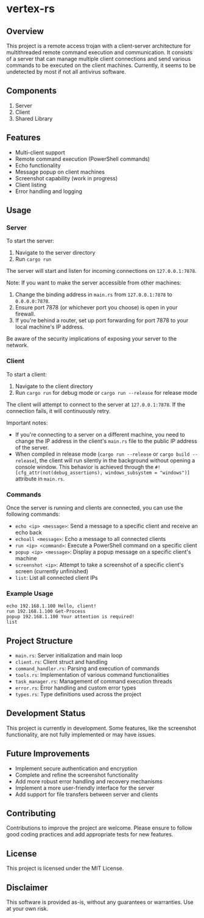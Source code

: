 # vertex-rs


## Overview

This project is a remote access trojan with a client-server architecture for multithreaded remote command execution and communication. It consists of a server that can manage multiple client connections and send various commands to be executed on the client machines. Currently, it seems to be undetected by most if not all antivirus software.

## Components

1. Server
2. Client
3. Shared Library

## Features

- Multi-client support
- Remote command execution (PowerShell commands)
- Echo functionality
- Message popup on client machines
- Screenshot capability (work in progress)
- Client listing
- Error handling and logging

## Usage

### Server

To start the server:

1. Navigate to the server directory
2. Run `cargo run`

The server will start and listen for incoming connections on `127.0.0.1:7878`.

Note: If you want to make the server accessible from other machines:
1. Change the binding address in `main.rs` from `127.0.0.1:7878` to `0.0.0.0:7878`.
2. Ensure port 7878 (or whichever port you choose) is open in your firewall.
3. If you're behind a router, set up port forwarding for port 7878 to your local machine's IP address.

Be aware of the security implications of exposing your server to the network.

### Client

To start a client:

1. Navigate to the client directory
2. Run `cargo run` for debug mode or `cargo run --release` for release mode

The client will attempt to connect to the server at `127.0.0.1:7878`. If the connection fails, it will continuously retry.

Important notes:
- If you're connecting to a server on a different machine, you need to change the IP address in the client's `main.rs` file to the public IP address of the server.
- When compiled in release mode (`cargo run --release` or `cargo build --release`), the client will run silently in the background without opening a console window. This behavior is achieved through the `#![cfg_attr(not(debug_assertions), windows_subsystem = "windows")]` attribute in `main.rs`.

### Commands

Once the server is running and clients are connected, you can use the following commands:

- `echo <ip> <message>`: Send a message to a specific client and receive an echo back
- `echoall <message>`: Echo a message to all connected clients
- `run <ip> <command>`: Execute a PowerShell command on a specific client
- `popup <ip> <message>`: Display a popup message on a specific client's machine
- `screenshot <ip>`: Attempt to take a screenshot of a specific client's screen (currently unfinished)
- `list`: List all connected client IPs

### Example Usage

```
echo 192.168.1.100 Hello, client!
run 192.168.1.100 Get-Process
popup 192.168.1.100 Your attention is required!
list
```

## Project Structure

- `main.rs`: Server initialization and main loop
- `client.rs`: Client struct and handling
- `command_handler.rs`: Parsing and execution of commands
- `tools.rs`: Implementation of various command functionalities
- `task_manager.rs`: Management of command execution threads
- `error.rs`: Error handling and custom error types
- `types.rs`: Type definitions used across the project

## Development Status

This project is currently in development. Some features, like the screenshot functionality, are not fully implemented or may have issues.

## Future Improvements

- Implement secure authentication and encryption
- Complete and refine the screenshot functionality
- Add more robust error handling and recovery mechanisms
- Implement a more user-friendly interface for the server
- Add support for file transfers between server and clients

## Contributing

Contributions to improve the project are welcome. Please ensure to follow good coding practices and add appropriate tests for new features.

## License

This project is licensed under the MIT License.

## Disclaimer

This software is provided as-is, without any guarantees or warranties. Use at your own risk.